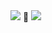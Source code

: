 <img src="https://capsule-render.vercel.app/api?type=waving&color=87C56B&height=220&section=header&text=BackEnd%20Developer%20Penguin&fontSize=60&fontColor=FFFFFF" />
💪
<img src="https://img.shields.io/badge/Android-000000?style=flat-square&logo=Twitch&logoColor=white"/>
<!--
**vuddus526/vuddus526** is a ✨ _special_ ✨ repository because its `README.md` (this file) appears on your GitHub profile.

Here are some ideas to get you started:

- 🔭 I’m currently working on ...
- 🌱 I’m currently learning ...
- 👯 I’m looking to collaborate on ...
- 🤔 I’m looking for help with ...
- 💬 Ask me about ...
- 📫 How to reach me: ...
- 😄 Pronouns: ...
- ⚡ Fun fact: ...
-->

